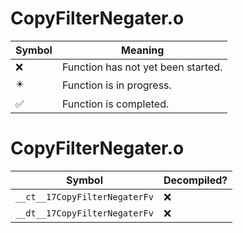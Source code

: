 # CopyFilterNegater.o
| Symbol | Meaning 
| ------------- | ------------- 
| :x: | Function has not yet been started. 
| :eight_pointed_black_star: | Function is in progress. 
| :white_check_mark: | Function is completed. 


# CopyFilterNegater.o
| Symbol | Decompiled? |
| ------------- | ------------- |
| `__ct__17CopyFilterNegaterFv` | :x: |
| `__dt__17CopyFilterNegaterFv` | :x: |
